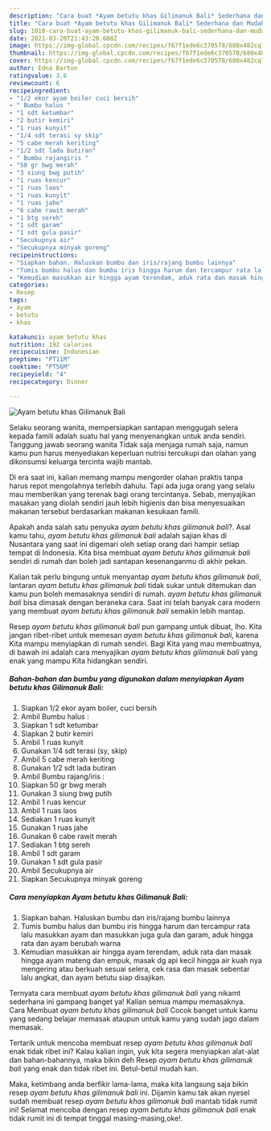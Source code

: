 ```yaml
---
description: "Cara buat *Ayam betutu khas Gilimanuk Bali* Sederhana dan Mudah Dibuat"
title: "Cara buat *Ayam betutu khas Gilimanuk Bali* Sederhana dan Mudah Dibuat"
slug: 1010-cara-buat-ayam-betutu-khas-gilimanuk-bali-sederhana-dan-mudah-dibuat
date: 2021-03-20T21:43:20.608Z
image: https://img-global.cpcdn.com/recipes/f67f1ede6c370578/680x482cq70/ayam-betutu-khas-gilimanuk-bali-foto-resep-utama.jpg
thumbnail: https://img-global.cpcdn.com/recipes/f67f1ede6c370578/680x482cq70/ayam-betutu-khas-gilimanuk-bali-foto-resep-utama.jpg
cover: https://img-global.cpcdn.com/recipes/f67f1ede6c370578/680x482cq70/ayam-betutu-khas-gilimanuk-bali-foto-resep-utama.jpg
author: Edna Barton
ratingvalue: 3.6
reviewcount: 6
recipeingredient:
- "1/2 ekor ayam boiler cuci bersih"
- " Bumbu halus "
- "1 sdt ketumbar"
- "2 butir kemiri"
- "1 ruas kunyit"
- "1/4 sdt terasi sy skip"
- "5 cabe merah keriting"
- "1/2 sdt lada butiran"
- " Bumbu rajangiris "
- "50 gr bwg merah"
- "3 siung bwg putih"
- "1 ruas kencur"
- "1 ruas laos"
- "1 ruas kunyit"
- "1 ruas jahe"
- "6 cabe rawit merah"
- "1 btg sereh"
- "1 sdt garam"
- "1 sdt gula pasir"
- "Secukupnya air"
- "Secukupnya minyak goreng"
recipeinstructions:
- "Siapkan bahan. Haluskan bumbu dan iris/rajang bumbu lainnya"
- "Tumis bumbu halus dan bumbu iris hingga harum dan tercampur rata lalu masukkan ayam dan masukkan juga gula dan garam, aduk hingga rata dan ayam berubah warna"
- "Kemudian masukkan air hingga ayam terendam, aduk rata dan masak hingga ayam mateng dan empuk, masak dg api kecil hingga air kuah nya mengering atau berkuah sesuai selera, cek rasa dan masak sebentar lalu angkat, dan ayam betutu siap disajikan."
categories:
- Resep
tags:
- ayam
- betutu
- khas

katakunci: ayam betutu khas 
nutrition: 192 calories
recipecuisine: Indonesian
preptime: "PT11M"
cooktime: "PT56M"
recipeyield: "4"
recipecategory: Dinner

---
```



![*Ayam betutu khas Gilimanuk Bali*](https://img-global.cpcdn.com/recipes/f67f1ede6c370578/680x482cq70/ayam-betutu-khas-gilimanuk-bali-foto-resep-utama.jpg)

Selaku seorang wanita, mempersiapkan santapan menggugah selera kepada famili adalah suatu hal yang menyenangkan untuk anda sendiri. Tanggung jawab seorang  wanita Tidak saja menjaga rumah saja, namun kamu pun harus menyediakan keperluan nutrisi tercukupi dan olahan yang dikonsumsi keluarga tercinta wajib mantab.

Di era  saat ini, kalian memang mampu mengorder olahan praktis tanpa harus repot mengolahnya terlebih dahulu. Tapi ada juga orang yang selalu mau memberikan yang terenak bagi orang tercintanya. Sebab, menyajikan masakan yang diolah sendiri jauh lebih higienis dan bisa menyesuaikan makanan tersebut berdasarkan makanan kesukaan famili. 



Apakah anda salah satu penyuka *ayam betutu khas gilimanuk bali*?. Asal kamu tahu, *ayam betutu khas gilimanuk bali* adalah sajian khas di Nusantara yang saat ini digemari oleh setiap orang dari hampir setiap tempat di Indonesia. Kita bisa membuat *ayam betutu khas gilimanuk bali* sendiri di rumah dan boleh jadi santapan kesenanganmu di akhir pekan.

Kalian tak perlu bingung untuk menyantap *ayam betutu khas gilimanuk bali*, lantaran *ayam betutu khas gilimanuk bali* tidak sukar untuk ditemukan dan kamu pun boleh memasaknya sendiri di rumah. *ayam betutu khas gilimanuk bali* bisa dimasak dengan beraneka cara. Saat ini telah banyak cara modern yang membuat *ayam betutu khas gilimanuk bali* semakin lebih mantap.

Resep *ayam betutu khas gilimanuk bali* pun gampang untuk dibuat, lho. Kita jangan ribet-ribet untuk memesan *ayam betutu khas gilimanuk bali*, karena Kita mampu menyiapkan di rumah sendiri. Bagi Kita yang mau membuatnya, di bawah ini adalah cara menyajikan *ayam betutu khas gilimanuk bali* yang enak yang mampu Kita hidangkan sendiri.

<!--inarticleads1-->

##### Bahan-bahan dan bumbu yang digunakan dalam menyiapkan *Ayam betutu khas Gilimanuk Bali*:

1. Siapkan 1/2 ekor ayam boiler, cuci bersih
1. Ambil  Bumbu halus :
1. Siapkan 1 sdt ketumbar
1. Siapkan 2 butir kemiri
1. Ambil 1 ruas kunyit
1. Gunakan 1/4 sdt terasi (sy, skip)
1. Ambil 5 cabe merah keriting
1. Gunakan 1/2 sdt lada butiran
1. Ambil  Bumbu rajang/iris :
1. Siapkan 50 gr bwg merah
1. Gunakan 3 siung bwg putih
1. Ambil 1 ruas kencur
1. Ambil 1 ruas laos
1. Sediakan 1 ruas kunyit
1. Gunakan 1 ruas jahe
1. Gunakan 6 cabe rawit merah
1. Sediakan 1 btg sereh
1. Ambil 1 sdt garam
1. Gunakan 1 sdt gula pasir
1. Ambil Secukupnya air
1. Siapkan Secukupnya minyak goreng




<!--inarticleads2-->

##### Cara menyiapkan *Ayam betutu khas Gilimanuk Bali*:

1. Siapkan bahan. Haluskan bumbu dan iris/rajang bumbu lainnya
1. Tumis bumbu halus dan bumbu iris hingga harum dan tercampur rata lalu masukkan ayam dan masukkan juga gula dan garam, aduk hingga rata dan ayam berubah warna
1. Kemudian masukkan air hingga ayam terendam, aduk rata dan masak hingga ayam mateng dan empuk, masak dg api kecil hingga air kuah nya mengering atau berkuah sesuai selera, cek rasa dan masak sebentar lalu angkat, dan ayam betutu siap disajikan.




Ternyata cara membuat *ayam betutu khas gilimanuk bali* yang nikamt sederhana ini gampang banget ya! Kalian semua mampu memasaknya. Cara Membuat *ayam betutu khas gilimanuk bali* Cocok banget untuk kamu yang sedang belajar memasak ataupun untuk kamu yang sudah jago dalam memasak.

Tertarik untuk mencoba membuat resep *ayam betutu khas gilimanuk bali* enak tidak ribet ini? Kalau kalian ingin, yuk kita segera menyiapkan alat-alat dan bahan-bahannya, maka bikin deh Resep *ayam betutu khas gilimanuk bali* yang enak dan tidak ribet ini. Betul-betul mudah kan. 

Maka, ketimbang anda berfikir lama-lama, maka kita langsung saja bikin resep *ayam betutu khas gilimanuk bali* ini. Dijamin kamu tak akan nyesel sudah membuat resep *ayam betutu khas gilimanuk bali* mantab tidak rumit ini! Selamat mencoba dengan resep *ayam betutu khas gilimanuk bali* enak tidak rumit ini di tempat tinggal masing-masing,oke!.

